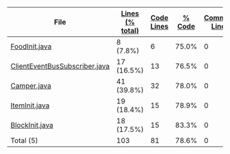 
|File|[Lines (% total)](https://github.com/ItamarDenkberg/Camper/tree/main/Statistics/LinesDescending.md/)|[Code Lines](https://github.com/ItamarDenkberg/Camper/tree/main/Statistics/CodeDescending.md/)|[% Code](https://github.com/ItamarDenkberg/Camper/tree/main/Statistics/ProportionCodeDescending.md/)|[Comment Lines](https://github.com/ItamarDenkberg/Camper/tree/main/Statistics/CommentsDescending.md/)|[% Comment](https://github.com/ItamarDenkberg/Camper/tree/main/Statistics/ProportionCommentsDescending.md/)|[Blank Lines](https://github.com/ItamarDenkberg/Camper/tree/main/Statistics/BlanksDescending.md/)|[% Blank](https://github.com/ItamarDenkberg/Camper/tree/main/Statistics/ProportionBlanksDescending.md/)|
| --- | --- | --- | --- | --- | --- | --- | --- |
|[FoodInit.java](https://github.com/ItamarDenkberg/Camper/tree/main/./src/main/java/io/github/itamardenkberg/camper/core/init/FoodInit.java)|8 (7.8%)|6|75.0%|0|0.0%|2|25.0%|
|[ClientEventBusSubscriber.java](https://github.com/ItamarDenkberg/Camper/tree/main/./src/main/java/io/github/itamardenkberg/camper/core/util/ClientEventBusSubscriber.java)|17 (16.5%)|13|76.5%|0|0.0%|4|23.5%|
|[Camper.java](https://github.com/ItamarDenkberg/Camper/tree/main/./src/main/java/io/github/itamardenkberg/camper/Camper.java)|41 (39.8%)|32|78.0%|0|0.0%|9|22.0%|
|[ItemInit.java](https://github.com/ItamarDenkberg/Camper/tree/main/./src/main/java/io/github/itamardenkberg/camper/core/init/ItemInit.java)|19 (18.4%)|15|78.9%|0|0.0%|4|21.1%|
|[BlockInit.java](https://github.com/ItamarDenkberg/Camper/tree/main/./src/main/java/io/github/itamardenkberg/camper/core/init/BlockInit.java)|18 (17.5%)|15|83.3%|0|0.0%|3|16.7%|
|Total (5)|103|81|78.6%|0| 0.0%|22|21.4%|